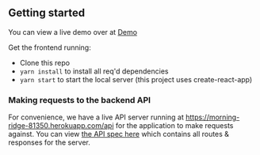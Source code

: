 ## Getting started

You can view a live demo over at [Demo](https://maxmax.github.io/authapp/index.html)

Get the frontend running:

- Clone this repo
- `yarn install` to install all req'd dependencies
- `yarn start` to start the local server (this project uses create-react-app)


### Making requests to the backend API
For convenience, we have a live API server running at https://morning-ridge-81350.herokuapp.com/api for the application to make requests against. You can view [the API spec here](https://github.com/maxmax/nodeback) which contains all routes & responses for the server.
